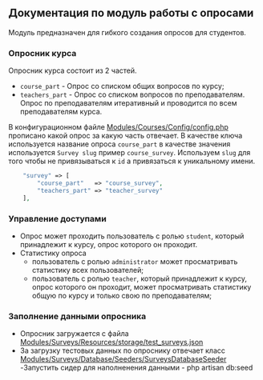 ## Документация по модуль работы с опросами

Модуль предназначен для гибкого создания опросов для студентов.

### Опросник курса 

Опросник курса состоит из 2 частей.

- `course_part` - Опрос со списком общих вопросов по курсу;
- `teachers_part` - Опрос со списком вопросов по преподавателям. Опрос по преподавателям итеративный и проводится по всем преподавателям курса.

В конфигурационном файле [Modules/Courses/Config/config.php](../Modules/Courses/Config/config.php) прописано какой опрос за какую часть отвечает. В качестве ключа используется название опроса `course_part` в качестве значения используется `Survey slug` пример `course_survey`. Используем `slug` для того чтобы не привязываться к `id` а привязаться к уникальному имени.

```php
    "survey" => [
        "course_part"   => "course_survey",
        "teachers_part" => "teacher_survey"
    ],
```

### Управление доступами

- Опрос может проходить пользователь с ролью `student`, который принадлежит к курсу, опрос которого он проходит.
- Статистику опроса
  - пользователь с ролью `administrator` может просматривать статистику всех пользователей;
  - пользователь с ролью `teacher`, который принадлежит к курсу, опрос которого он проходит, может просматривать статистику общую по курсу и только свою по преподавателям;

### Заполнение данными опросника
- Опросник загружается с файла [Modules/Surveys/Resources/storage/test_surveys.json](../Modules/Surveys/Resources/storage/test_surveys.json)
- За загрузку тестовых данных по опроснику отвечает класс  [Modules/Surveys/Database/Seeders/SurveysDatabaseSeeder](../Modules/Surveys/Database/Seeders/SurveysDatabaseSeeder.php)
  -Запустить сидер для наполненения данными - php artisan db:seed
